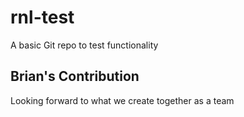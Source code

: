 # rnl-test
A basic Git repo to test functionality
## Brian's Contribution
Looking forward to what we create together as a team
